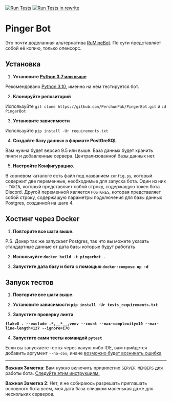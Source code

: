 [![Run Tests](https://github.com/PerchunPak/PingerBot/actions/workflows/tests.yml/badge.svg?branch=main)](https://github.com/PerchunPak/PingerBot/actions/workflows/tests.yml) [![Run Tests in rewrite](https://github.com/PerchunPak/PingerBot/actions/workflows/tests_rewrite.yml/badge.svg?branch=rewrite)](https://github.com/PerchunPak/PingerBot/actions/workflows/tests_rewrite.yml)

# Pinger Bot

Это почти доделанная альтернатива [RuMineBot](https://vk.com/ruminebot). По сути представляет собой её копию, только опенсорс.

## Установка

1. **Установите [Python 3.7 или выше](https://www.python.org/downloads)**

Рекомендовано [Python 3.10](https://www.python.org/downloads/release/python-3101), именно на нем тестируется бот.

2. **Клонируйте репозиторий**

Используйте `git clone https://github.com/PerchunPak/PingerBot.git` и `cd PingerBot`

3. **Установите зависимости**

Используйте `pip install -Ur requirements.txt`

4. **Создайте базу данных в формате PostGreSQL**

Вам нужна будет версия 9.5 или выше. База данных будет хранить пинги и добавленные сервера. Централизованной базы данных нет.

5. **Настройте Конфигурацию.**

В корневом каталоге есть файл под названием `config.py`, который содержит две переменные, необходимые для запуска бота. Один из них - `TOKEN`, который представляет собой строку, содержащую токен бота Discord. Другой переменной является `POSTGRES`, которая представляет собой строку, содержащую параметры подключения для базы данных Postgres, созданной на шаге 4.

## Хостинг через Docker

1. **Повторите все шаги выше.**

P.S. Докер так же запускает Postgres, так что вы можете указать стандартные данные от дата базы которые будут работать

2. **Используйте `docker build -t pingerbot .`**

3. **Запустите дата базу и бота с помощью `docker-compose up -d`**

## Запуск тестов

1. **Повторите все шаги выше.**

2. **Установите зависимости `pip install -Ur tests_requirements.txt`**

3. **Запустите проверку линта**

**`flake8 . --exclude .*,__*__,venv --count --max-complexity=10 --max-line-length=127 --ignore=E70`**

4. **Запустите сами тесты командой `pytest`**

Если вы запускаете тесты через какую либо IDE, вам прийдется добавить аргумент `--no-cov`, иначе [возможно будет возникать ошибка](https://pytest-cov.readthedocs.io/en/latest/debuggers.html)

---

**Важная Заметка**: Вам нужно включить привилегию `SERVER MEMBERS` для работы бота. [Следуйте этим инструкциям.](https://discordpy.readthedocs.io/en/latest/intents.html#privileged-intents)

**Важная Заметка 2**: Нет, я не собираюсь разрешать приглашать основного бота всем, моя дата база слишком маленькая даже для нескольких серверов.
